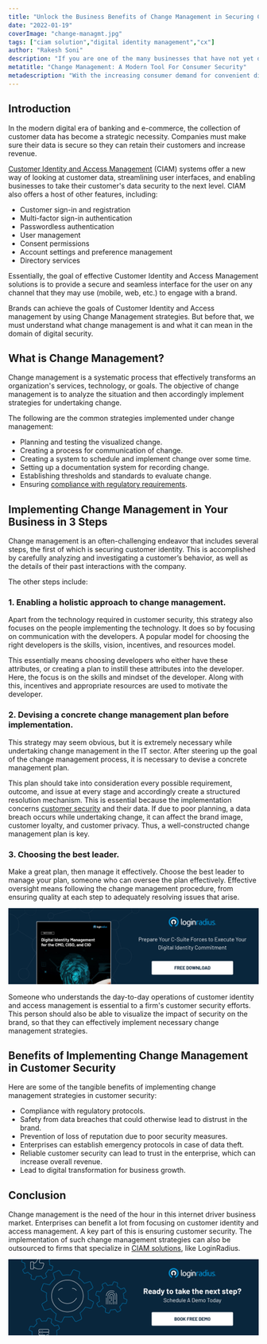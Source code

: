 ```yaml
---
title: "Unlock the Business Benefits of Change Management in Securing Consumer Identity"
date: "2022-01-19"
coverImage: "change-managmt.jpg"
tags: ["ciam solution","digital identity management","cx"]
author: "Rakesh Soni"
description: "If you are one of the many businesses that have not yet developed an effective change management strategy, this article is for you. With new data privacy regulations coming into effect, organizations face complex compliance issues. Ignoring these rules can turn out to be expensive."
metatitle: "Change Management: A Modern Tool For Consumer Security"
metadescription: "With the increasing consumer demand for convenient digital services, learn why an effective change management strategy is crucial to keep enterprises out of court."
---
```


## Introduction

In the modern digital era of banking and e-commerce, the collection of customer data has become a strategic necessity. Companies must make sure their data is secure so they can retain their customers and increase revenue.

[Customer Identity and Access Management](https://www.loginradius.com/blog/identity/customer-identity-and-access-management/) (CIAM) systems offer a new way of looking at customer data, streamlining user interfaces, and enabling businesses to take their customer's data security to the next level.  CIAM also offers a host of other features, including: 

* Customer sign-in and registration
* Multi-factor sign-in authentication 
* Passwordless authentication
* User management
* Consent permissions
* Account settings and preference management
* Directory services

Essentially, the goal of effective Customer Identity and Access Management solutions is to provide a secure and seamless interface for the user on any channel that they may use (mobile, web, etc.) to engage with a brand.

Brands can achieve the goals of Customer Identity and Access management by using Change Management strategies. But before that, we must understand what change management is and what it can mean in the domain of digital security. 


## What is Change Management?

Change management is a systematic process that effectively transforms an organization's services, technology, or goals. The objective of change management is to analyze the situation and then accordingly implement strategies for undertaking change. 

The following are the common strategies implemented under change management:



* Planning and testing the visualized change.
* Creating a process for communication of change.
* Creating a system to schedule and implement change over some time.
* Setting up a documentation system for recording change.
* Establishing thresholds and standards to evaluate change.
* Ensuring [compliance with regulatory requirements](https://www.loginradius.com/compliances/).


## Implementing Change Management in Your Business in 3 Steps

Change management is an often-challenging endeavor that includes several steps, the first of which is securing customer identity. This is accomplished by carefully analyzing and investigating a customer’s behavior, as well as the details of their past interactions with the company.

The other steps include:


### 1. Enabling a holistic approach to change management.

Apart from the technology required in customer security, this strategy also focuses on the people implementing the technology. It does so by focusing on communication with the developers. A popular model for choosing the right developers is the skills, vision, incentives, and resources model. 

This essentially means choosing developers who either have these attributes, or creating a plan to instill these attributes into the developer. Here, the focus is on the skills and mindset of the developer. Along with this, incentives and appropriate resources are used to motivate the developer. 


### 2. Devising a concrete change management plan before implementation.

This strategy may seem obvious, but it is extremely necessary while undertaking change management in the IT sector. After steering up the goal of the change management process, it is necessary to devise a concrete management plan. 

This plan should take into consideration every possible requirement, outcome, and issue at every stage and accordingly create a structured resolution mechanism. This is essential because the implementation concerns [customer security](https://www.loginradius.com/customer-security/) and their data. If due to poor planning, a data breach occurs while undertaking change, it can affect the brand image, customer loyalty, and customer privacy. Thus, a well-constructed change management plan is key. 


### 3. Choosing the best leader.

Make a great plan, then manage it effectively. Choose the best leader to manage your plan, someone who can oversee the plan effectively. Effective oversight means following the change management procedure, from ensuring quality at each step to adequately resolving issues that arise.

[![WP-dig-id-mngmnt](WP-dig-id-mngmnt.png)](https://www.loginradius.com/resource/digital-identity-management-cio-ciso-cmo-whitepaper)

Someone who understands the day-to-day operations of customer identity and access management is essential to a firm's customer security efforts. This person should also be able to visualize the impact of security on the brand, so that they can effectively implement necessary change management strategies.


## Benefits of Implementing Change Management in Customer Security

Here are some of the tangible benefits of implementing change management strategies in customer security:



* Compliance with regulatory protocols.
* Safety from data breaches that could otherwise lead to distrust in the brand.
* Prevention of loss of reputation due to poor security measures.
* Enterprises can establish emergency protocols in case of data theft.
* Reliable customer security can lead to trust in the enterprise, which can increase overall revenue.
* Lead to digital transformation for business growth.


## Conclusion 

Change management is the need of the hour in this internet driver business market. Enterprises can benefit a lot from focusing on customer identity and access management. A key part of this is ensuring customer security. The implementation of such change management strategies can also be outsourced to firms that specialize in [CIAM solutions](https://www.loginradius.com/), like LoginRadius. 


[![book-a-demo-loginradius](../../assets/book-a-demo-loginradius.png)](https://www.loginradius.com/contact-us?utm_source=blog&utm_medium=web&utm_campaign=change-management-consumer-security-tool)